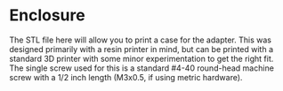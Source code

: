 # Enclosure

The STL file here will allow you to print a case for the adapter. This was designed primarily with a resin printer in mind, but can be printed with a standard 3D printer with some minor experimentation to get the right fit. The single screw used for this is a standard #4-40 round-head machine screw with a 1/2 inch length (M3x0.5, if using metric hardware).